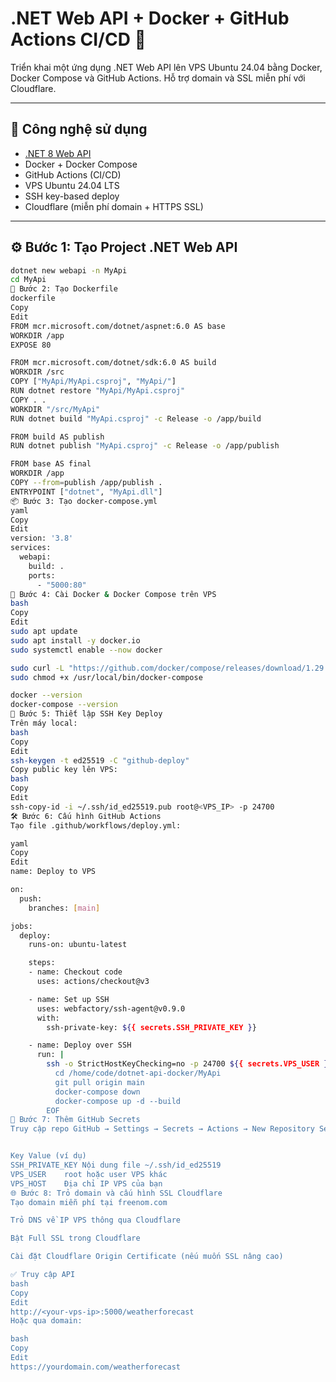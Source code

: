 # .NET Web API + Docker + GitHub Actions CI/CD 🚀

Triển khai một ứng dụng .NET Web API lên VPS Ubuntu 24.04 bằng Docker, Docker Compose và GitHub Actions. Hỗ trợ domain và SSL miễn phí với Cloudflare.

---

## 🧱 Công nghệ sử dụng

- [.NET 8 Web API](https://learn.microsoft.com/en-us/aspnet/core/web-api)
- Docker + Docker Compose
- GitHub Actions (CI/CD)
- VPS Ubuntu 24.04 LTS
- SSH key-based deploy
- Cloudflare (miễn phí domain + HTTPS SSL)

---

## ⚙️ Bước 1: Tạo Project .NET Web API

```bash
dotnet new webapi -n MyApi
cd MyApi
🐳 Bước 2: Tạo Dockerfile
dockerfile
Copy
Edit
FROM mcr.microsoft.com/dotnet/aspnet:6.0 AS base
WORKDIR /app
EXPOSE 80

FROM mcr.microsoft.com/dotnet/sdk:6.0 AS build
WORKDIR /src
COPY ["MyApi/MyApi.csproj", "MyApi/"]
RUN dotnet restore "MyApi/MyApi.csproj"
COPY . .
WORKDIR "/src/MyApi"
RUN dotnet build "MyApi.csproj" -c Release -o /app/build

FROM build AS publish
RUN dotnet publish "MyApi.csproj" -c Release -o /app/publish

FROM base AS final
WORKDIR /app
COPY --from=publish /app/publish .
ENTRYPOINT ["dotnet", "MyApi.dll"]
📦 Bước 3: Tạo docker-compose.yml
yaml
Copy
Edit
version: '3.8'
services:
  webapi:
    build: .
    ports:
      - "5000:80"
📡 Bước 4: Cài Docker & Docker Compose trên VPS
bash
Copy
Edit
sudo apt update
sudo apt install -y docker.io
sudo systemctl enable --now docker

sudo curl -L "https://github.com/docker/compose/releases/download/1.29.2/docker-compose-$(uname -s)-$(uname -m)" -o /usr/local/bin/docker-compose
sudo chmod +x /usr/local/bin/docker-compose

docker --version
docker-compose --version
🔐 Bước 5: Thiết lập SSH Key Deploy
Trên máy local:
bash
Copy
Edit
ssh-keygen -t ed25519 -C "github-deploy"
Copy public key lên VPS:
bash
Copy
Edit
ssh-copy-id -i ~/.ssh/id_ed25519.pub root@<VPS_IP> -p 24700
🛠️ Bước 6: Cấu hình GitHub Actions
Tạo file .github/workflows/deploy.yml:

yaml
Copy
Edit
name: Deploy to VPS

on:
  push:
    branches: [main]

jobs:
  deploy:
    runs-on: ubuntu-latest

    steps:
    - name: Checkout code
      uses: actions/checkout@v3

    - name: Set up SSH
      uses: webfactory/ssh-agent@v0.9.0
      with:
        ssh-private-key: ${{ secrets.SSH_PRIVATE_KEY }}

    - name: Deploy over SSH
      run: |
        ssh -o StrictHostKeyChecking=no -p 24700 ${{ secrets.VPS_USER }}@${{ secrets.VPS_HOST }} << 'EOF'
          cd /home/code/dotnet-api-docker/MyApi
          git pull origin main
          docker-compose down
          docker-compose up -d --build
        EOF
🔑 Bước 7: Thêm GitHub Secrets
Truy cập repo GitHub → Settings → Secrets → Actions → New Repository Secret:


Key	Value (ví dụ)
SSH_PRIVATE_KEY	Nội dung file ~/.ssh/id_ed25519
VPS_USER	root hoặc user VPS khác
VPS_HOST	Địa chỉ IP VPS của bạn
🌐 Bước 8: Trỏ domain và cấu hình SSL Cloudflare
Tạo domain miễn phí tại freenom.com

Trỏ DNS về IP VPS thông qua Cloudflare

Bật Full SSL trong Cloudflare

Cài đặt Cloudflare Origin Certificate (nếu muốn SSL nâng cao)

✅ Truy cập API
bash
Copy
Edit
http://<your-vps-ip>:5000/weatherforecast
Hoặc qua domain:

bash
Copy
Edit
https://yourdomain.com/weatherforecast

